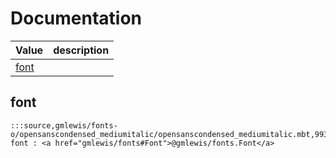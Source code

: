# Documentation
|Value|description|
|---|---|
|[font](#font)||

## font

```moonbit
:::source,gmlewis/fonts-o/opensanscondensed_mediumitalic/opensanscondensed_mediumitalic.mbt,9939:::let font : <a href="gmlewis/fonts#Font">@gmlewis/fonts.Font</a>
```

